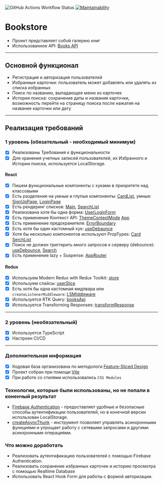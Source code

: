 ![GitHub Actions Workflow Status](https://img.shields.io/github/actions/workflow/status/shahmen2088/astone-project/ci-cd.yaml)
[![Maintainability](https://api.codeclimate.com/v1/badges/36397110a41e3c7148a5/maintainability)](https://codeclimate.com/github/shahmen2088/astone-project/maintainability)

# Bookstore

- Проект представляет собой галерею книг
- Использованное API: [Books API](https://developers.google.com/books?hl=en)

---

## Основной функционал

- Регистрация и авторизация пользователей
- Избранные карточки: пользователь может добавлять или удалять из списка избранных
- Поиск по названию, выпадающее меню из карточек
- История поиска: сохранение даты и названия карточки, возможность перейти на страницу поиска после нажатия на название карточки или дату

---

## Реализация требований

### 1 уровень (обязательный - необходимый минимум)

- [x] Реализованы Требования к функциональности
- [x] Для хранения учетных записей пользователей, их Избранного и Истории поиска, используется LocalStorage.

#### React

- [x] Пишем функциональные компоненты c хуками в приоритете над классовыми
- [x] Есть разделение на умные и глупые компоненты: [CardList](src/entities/CardList/CardList.tsx), умные: [SignUpPage](src/pages/SignUpPage/SignUpPage.tsx), [LoginPage](src/pages/LoginPage/LoginPage.tsx)
- [x] Есть рендеринг списков: [Main](src/pages/MainPage/MainPage.tsx), [SearchList](src/features/SearchList/SearchList.tsx)
- [x] Реализована хотя бы одна форма: [UserLoginForm](src/components/UserLoginForm/UserLoginForm.tsx)
- [x] Есть применение Контекст API: [ThemeContextMode](src/shared/contextTheme/ThemeContextMode.tsx) [App](src/app/App.tsx)
- [x] Есть применение предохранителя: [ErrorBoundary](src/app/router/AppRouter.tsx)
- [x] Есть хотя бы один кастомный хук: [useDebaunce](src/shared/hook/useDebounce.tsx)
- [x] Хотя бы несколько компонентов используют PropTypes: [Card](src/entities/Card/Card.tsx) [SerchList](src/features/SearchList/SearchList.tsx)
- [x] Поиск не должен триггерить много запросов к серверу (debounce): [useDebounce](src/shared/hook/useDebounce.tsx), [Search](src/features/Search/Search.tsx)
- [x] Есть применение lazy + Suspense: [AppRouter](src/app/router/AppRouter.tsx)

#### Redux

- [x] Используем Modern Redux with Redux Toolkit: [store](src/app/providers/store/store.ts)
- [x] Используем слайсы: [userSlice](src/shared/reducers/slices/userSlice.ts)
- [x] Есть хотя бы одна кастомная мидлвара или `createListenerMiddleware`: [LSMIddleware](src/shared/reducers/slices/localStorageMiddleware.ts)
- [x] Используется RTK Query: [booksApi](src/shared/api/booksApi.ts)
- [x] Используется Transforming Responses: [transformResponse](src/shared/api/booksApi.ts)

---

### 2 уровень (необязательный)

- [x] Используется TypeScript
- [x] Настроен CI/CD

---

### Дополнительная информация

- [x] Кодовая база организована по методологи [Feature-Sliced Design](https://feature-sliced.design/ru/)
- [x] Проект собран при помощи [Vite](https://vitejs.dev)
- [x] При работе со стилями использовались `CSS Modules`

### Технологии, которые были использованы, но не попали в коненчый результат

- [Firebase Authentication](https://github.com/shahmen2088/astone-project/pull/3) - предоставляет удобные и безопасные способы аутентификации пользователей, но в конечной версии использован LocalStorage. 
- [createAsyncThunk](https://github.com/shahmen2088/astone-project/pull/1) - инструмент позволяет управлять асинхронными функциями и упрощает работу с сетевыми запросами и другими асинхронными операциями.

### Что можно доработать

- Реализовать аутентификацию пользователей с помощью Firebase Authentication.
- Реализовать сохранение избранных карточек и историю просмотра с помощью Realtime Database
- Использовать React Hook Form для работы с формой авторизации.
